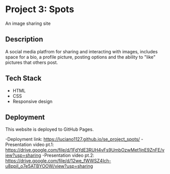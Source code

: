 # Project 3: Spots

An image sharing site

## Description

A social media platfrom for sharing and interacting with images, includes space for a bio, a profile picture, posting options and the ability to "like" pictures that others post.

## Tech Stack

- HTML
- CSS
- Responsive design

## Deployment

This website is deployed to GitHub Pages.

-Deployment link: https://luciano1127.github.io/se_project_spots/
-Presentation video pt.1: https://drive.google.com/file/d/1FdYdE3RUH4vFs9UmbOzwMet1jnE9ZnFE/view?usp=sharing
-Presentation video pt.2: https://drive.google.com/file/d/12we_fWWSZ4Ich-u8ppiI_o7e5ATBYOOW/view?usp=sharing
